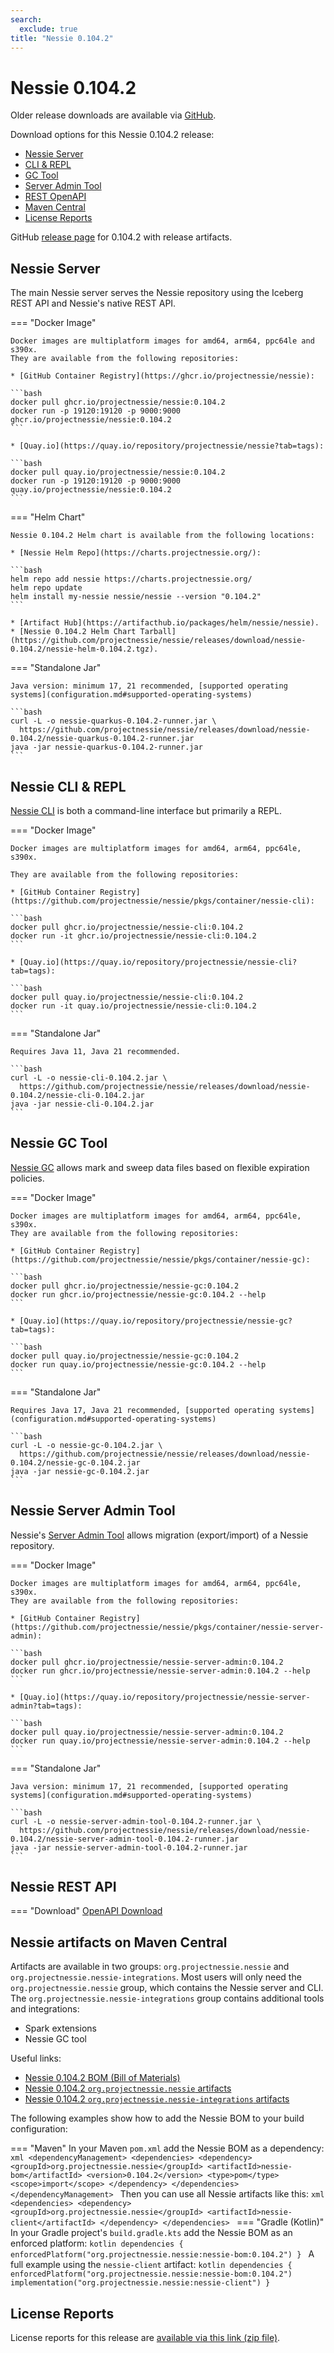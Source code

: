 ```yaml
---
search:
  exclude: true
title: "Nessie 0.104.2"
---
```


# Nessie 0.104.2

Older release downloads are available via [GitHub](https://github.com/projectnessie/nessie/releases).

Download options for this Nessie 0.104.2 release:

* [Nessie Server](#nessie-server)
* [CLI & REPL](#nessie-cli--repl)
* [GC Tool](#nessie-gc-tool)
* [Server Admin Tool](#nessie-server-admin-tool)
* [REST OpenAPI](#nessie-rest-api)
* [Maven Central](#nessie-artifacts-on-maven-central)
* [License Reports](#license-reports)

GitHub [release page](https://github.com/projectnessie/nessie/releases/tag/nessie-0.104.2) for 0.104.2 with release artifacts.

## Nessie Server

The main Nessie server serves the Nessie repository using the Iceberg REST API and Nessie's native REST API.

=== "Docker Image"

    Docker images are multiplatform images for amd64, arm64, ppc64le and s390x.
    They are available from the following repositories:

    * [GitHub Container Registry](https://ghcr.io/projectnessie/nessie):

    ```bash
    docker pull ghcr.io/projectnessie/nessie:0.104.2
    docker run -p 19120:19120 -p 9000:9000 ghcr.io/projectnessie/nessie:0.104.2
    ```

    * [Quay.io](https://quay.io/repository/projectnessie/nessie?tab=tags):

    ```bash
    docker pull quay.io/projectnessie/nessie:0.104.2
    docker run -p 19120:19120 -p 9000:9000 quay.io/projectnessie/nessie:0.104.2
    ```

=== "Helm Chart"

    Nessie 0.104.2 Helm chart is available from the following locations:

    * [Nessie Helm Repo](https://charts.projectnessie.org/):

    ```bash
    helm repo add nessie https://charts.projectnessie.org/
    helm repo update
    helm install my-nessie nessie/nessie --version "0.104.2"
    ```

    * [Artifact Hub](https://artifacthub.io/packages/helm/nessie/nessie).
    * [Nessie 0.104.2 Helm Chart Tarball](https://github.com/projectnessie/nessie/releases/download/nessie-0.104.2/nessie-helm-0.104.2.tgz).

=== "Standalone Jar"

    Java version: minimum 17, 21 recommended, [supported operating systems](configuration.md#supported-operating-systems)

    ```bash
    curl -L -o nessie-quarkus-0.104.2-runner.jar \
      https://github.com/projectnessie/nessie/releases/download/nessie-0.104.2/nessie-quarkus-0.104.2-runner.jar
    java -jar nessie-quarkus-0.104.2-runner.jar
    ```

## Nessie CLI & REPL

[Nessie CLI](cli.md) is both a command-line interface but primarily a REPL.

=== "Docker Image"

    Docker images are multiplatform images for amd64, arm64, ppc64le, s390x.

    They are available from the following repositories:

    * [GitHub Container Registry](https://github.com/projectnessie/nessie/pkgs/container/nessie-cli):

    ```bash
    docker pull ghcr.io/projectnessie/nessie-cli:0.104.2
    docker run -it ghcr.io/projectnessie/nessie-cli:0.104.2 
    ```

    * [Quay.io](https://quay.io/repository/projectnessie/nessie-cli?tab=tags):

    ```bash
    docker pull quay.io/projectnessie/nessie-cli:0.104.2
    docker run -it quay.io/projectnessie/nessie-cli:0.104.2
    ```

=== "Standalone Jar"

    Requires Java 11, Java 21 recommended.

    ```bash
    curl -L -o nessie-cli-0.104.2.jar \
      https://github.com/projectnessie/nessie/releases/download/nessie-0.104.2/nessie-cli-0.104.2.jar
    java -jar nessie-cli-0.104.2.jar
    ```

## Nessie GC Tool

[Nessie GC](gc.md) allows mark and sweep data files based on flexible expiration policies.

=== "Docker Image"

    Docker images are multiplatform images for amd64, arm64, ppc64le, s390x.
    They are available from the following repositories:

    * [GitHub Container Registry](https://github.com/projectnessie/nessie/pkgs/container/nessie-gc):

    ```bash
    docker pull ghcr.io/projectnessie/nessie-gc:0.104.2
    docker run ghcr.io/projectnessie/nessie-gc:0.104.2 --help
    ```

    * [Quay.io](https://quay.io/repository/projectnessie/nessie-gc?tab=tags):

    ```bash
    docker pull quay.io/projectnessie/nessie-gc:0.104.2
    docker run quay.io/projectnessie/nessie-gc:0.104.2 --help
    ```

=== "Standalone Jar"

    Requires Java 17, Java 21 recommended, [supported operating systems](configuration.md#supported-operating-systems)

    ```bash
    curl -L -o nessie-gc-0.104.2.jar \
      https://github.com/projectnessie/nessie/releases/download/nessie-0.104.2/nessie-gc-0.104.2.jar
    java -jar nessie-gc-0.104.2.jar
    ```

## Nessie Server Admin Tool

Nessie's [Server Admin Tool](export_import.md) allows migration (export/import) of a
Nessie repository.

=== "Docker Image"

    Docker images are multiplatform images for amd64, arm64, ppc64le, s390x.
    They are available from the following repositories:

    * [GitHub Container Registry](https://github.com/projectnessie/nessie/pkgs/container/nessie-server-admin):

    ```bash
    docker pull ghcr.io/projectnessie/nessie-server-admin:0.104.2
    docker run ghcr.io/projectnessie/nessie-server-admin:0.104.2 --help
    ```

    * [Quay.io](https://quay.io/repository/projectnessie/nessie-server-admin?tab=tags):

    ```bash
    docker pull quay.io/projectnessie/nessie-server-admin:0.104.2
    docker run quay.io/projectnessie/nessie-server-admin:0.104.2 --help
    ```

=== "Standalone Jar"

    Java version: minimum 17, 21 recommended, [supported operating systems](configuration.md#supported-operating-systems)

    ```bash
    curl -L -o nessie-server-admin-tool-0.104.2-runner.jar \
      https://github.com/projectnessie/nessie/releases/download/nessie-0.104.2/nessie-server-admin-tool-0.104.2-runner.jar
    java -jar nessie-server-admin-tool-0.104.2-runner.jar
    ```

## Nessie REST API

=== "Download"
    [OpenAPI Download](https://github.com/projectnessie/nessie/releases/download/nessie-0.104.2/nessie-openapi-0.104.2.yaml)

## Nessie artifacts on Maven Central

Artifacts are available in two groups: `org.projectnessie.nessie` and
`org.projectnessie.nessie-integrations`. Most users will only need the `org.projectnessie.nessie`
group, which contains the Nessie server and CLI. The `org.projectnessie.nessie-integrations` group
contains additional tools and integrations:

* Spark extensions
* Nessie GC tool

Useful links:

* [Nessie 0.104.2 BOM (Bill of Materials)](https://search.maven.org/artifact/org.projectnessie.nessie/nessie-bom/0.104.2/pom)
* [Nessie 0.104.2 `org.projectnessie.nessie` artifacts](https://search.maven.org/search?q=g:org.projectnessie.nessie%20v:0.104.2)
* [Nessie 0.104.2 `org.projectnessie.nessie-integrations` artifacts](https://search.maven.org/search?q=g:org.projectnessie.nessie-integrations%20v:0.104.2)

The following examples show how to add the Nessie BOM to your build configuration:

=== "Maven"
    In your Maven `pom.xml` add the Nessie BOM as a dependency:
    ```xml
    <dependencyManagement>
      <dependencies>
        <dependency>
          <groupId>org.projectnessie.nessie</groupId>
          <artifactId>nessie-bom</artifactId>
          <version>0.104.2</version>
          <type>pom</type>
          <scope>import</scope>
        </dependency>
      </dependencies>
    </dependencyManagement>
    ```
    Then you can use all Nessie artifacts like this:
    ```xml
    <dependencies>
      <dependency>
        <groupId>org.projectnessie.nessie</groupId>
        <artifactId>nessie-client</artifactId>
      </dependency>
    </dependencies>
    ```
=== "Gradle (Kotlin)"
    In your Gradle project's `build.gradle.kts` add the Nessie BOM as an enforced platform:
    ```kotlin
    dependencies {
      enforcedPlatform("org.projectnessie.nessie:nessie-bom:0.104.2")
    }
    ```
    A full example using the `nessie-client` artifact:
    ```kotlin
    dependencies {
      enforcedPlatform("org.projectnessie.nessie:nessie-bom:0.104.2")
      implementation("org.projectnessie.nessie:nessie-client")
    }
    ```

## License Reports

License reports for this release are [available via this link (zip file)](https://github.com/projectnessie/nessie/releases/download/nessie-0.104.2/nessie-aggregated-license-report-0.104.2.zip).
